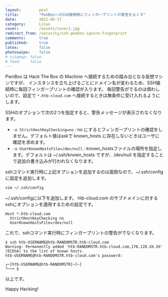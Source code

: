 ```yaml
---
layout:        post
title:         "PwnBoxへのSSH接続時にフィンガープリントの警告をなくす"
date:          2021-05-17
category:      Linux
cover:         /assets/cover1.jpg
redirect_from: /security/ssh-pwnbox-ignore-fingerprint
comments:      true
published:     true
latex:         false
photoswipe:    false
# sitemap: false
# feed:    false
---
```


PwnBox は Hack The Box の Machine へ接続するための踏み台となる仮想マシンですが、
インスタンスを立ち上げるごとにドメイン名が変わるため、SSH接続時に毎回フィンガープリントの確認が入ります。
毎回警告がでるのは煩わしいので、設定で `*.htb-cloud.com` へ接続するときは無条件に受け入れるようにします。

SSHのオプションで次の2つを指定すると、警告メッセージが表示されなくなります。

- `-o StrictHostKeyChecking=no` : no にするとフィンガープリントの確認をしません。デフォルト値はaskで known_hosts に存在しないときはユーザに確認を求めます。
- `-o UserKnownHostsFile=/dev/null` : known_hostsファイルの場所を指定します。デフォルトは ~/.ssh/known_hosts ですが、/dev/null を指定することで追加の書き込みが行われなくなります。

sshコマンド実行時に上記オプションを追加するのは面倒なので、~/.ssh/config に設定を追加します。

```bash
vim ~/.ssh/config
```

~/.ssh/configに以下を追加します。
htb-cloud.com のサブドメインに対するsshにオプションを適用するための設定です。

```
Host *.htb-cloud.com
  StrictHostKeyChecking no
  UserKnownHostsFile=/dev/null
```

これで、sshコマンド実行時にフィンガープリントの警告がでなくなります。

```
$ ssh htb-USERNAME@htb-RANDOMSTR.htb-cloud.com
Warning: Permanently added 'htb-RANDOMSTR.htb-cloud.com,178.128.XX.XX' (ECDSA) to the list of known hosts.
htb-USERNAME@htb-RANDOMSTR.htb-cloud.com's password:

┌─[htb-USERNAME@htb-RANDOMSTR]─[~]
└──╼ $
```

以上です。

Happy Hacking!
